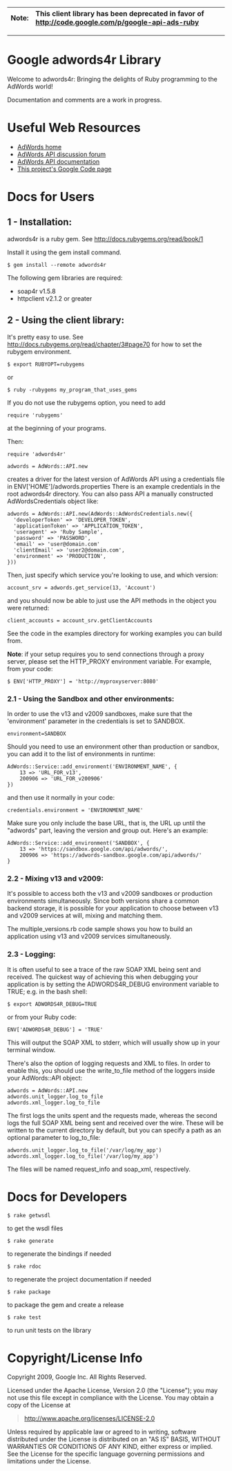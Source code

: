| Note: | This client library has been deprecated in favor of http://code.google.com/p/google-api-ads-ruby |
|:------|:-------------------------------------------------------------------------------------------------|


---


# Google adwords4r Library #

Welcome to adwords4r: Bringing the delights of Ruby programming to the AdWords world!

Documentation and comments are a work in progress.


# Useful Web Resources #

  * [AdWords home](https://adwords.google.com/)
  * [AdWords API discussion forum](http://groups.google.com/group/adwords-api)
  * [AdWords API documentation](http://code.google.com/apis/adwords/docs/developer/index.html)
  * [This project's Google Code page](http://code.google.com/p/google-api-adwords-ruby/)


# Docs for Users #

## 1 - Installation: ##

adwords4r is a ruby gem.  See http://docs.rubygems.org/read/book/1

Install it using the gem install command.
```
$ gem install --remote adwords4r
```

The following gem libraries are required:
  * soap4r v1.5.8
  * httpclient v2.1.2 or greater


## 2 - Using the client library: ##

It's pretty easy to use.
See http://docs.rubygems.org/read/chapter/3#page70 for how to set the rubygem
environment.
```
$ export RUBYOPT=rubygems
```
or
```
$ ruby -rubygems my_program_that_uses_gems
```

If you do not use the rubygems option, you need to add
```
require 'rubygems'
```
at the beginning of your programs.

Then:
```
require 'adwords4r'

adwords = AdWords::API.new
```
creates a driver for the latest version of AdWords API using a credentials file
in ENV['HOME']/adwords.properties
There is an example credentials in the root adwords4r directory.
You can also pass API a manually constructed AdWordsCredentials object like:
```
adwords = AdWords::API.new(AdWords::AdWordsCredentials.new({
  'developerToken' => 'DEVELOPER_TOKEN',
  'applicationToken' => 'APPLICATION_TOKEN',
  'useragent' => 'Ruby Sample',
  'password' => 'PASSWORD',
  'email' => 'user@domain.com'
  'clientEmail' => 'user2@domain.com',
  'environment' => 'PRODUCTION',
}))
```

Then, just specify which service you're looking to use, and which version:
```
account_srv = adwords.get_service(13, 'Account')
```

and you should now be able to just use the API methods in the object you were
returned:
```
client_accounts = account_srv.getClientAccounts
```

See the code in the examples directory for working examples you can build from.

**Note**: if your setup requires you to send connections through a proxy server,
please set the HTTP\_PROXY environment variable. For example, from your code:
```
$ ENV['HTTP_PROXY'] = 'http://myproxyserver:8080'
```


### 2.1 - Using the Sandbox and other environments: ###

In order to use the v13 and v2009 sandboxes, make sure that the 'environment'
parameter in the credentials is set to SANDBOX.
```
environment=SANDBOX
```

Should you need to use an environment other than production or sandbox, you can
add it to the list of environments in runtime:
```
AdWords::Service::add_environment('ENVIRONMENT_NAME', {
    13 => 'URL_FOR_v13',
    200906 => 'URL_FOR_v200906'
})
```
and then use it normally in your code:
```
credentials.environment = 'ENVIRONMENT_NAME'
```

Make sure you only include the base URL, that is, the URL up until the "adwords"
part, leaving the version and group out. Here's an example:
```
AdWords::Service::add_environment('SANDBOX', {
    13 => 'https://sandbox.google.com/api/adwords/',
    200906 => 'https://adwords-sandbox.google.com/api/adwords/'
}
```


### 2.2 - Mixing v13 and v2009: ###

It's possible to access both the v13 and v2009 sandboxes or production
environments simultaneously. Since both versions share a common backend storage,
it is possible for your application to choose between v13 and v2009 services
at will, mixing and matching them.

The multiple\_versions.rb code sample shows you how to build an application using
v13 and v2009 services simultaneously.


### 2.3 - Logging: ###

It is often useful to see a trace of the raw SOAP XML being sent and received.
The quickest way of achieving this when debugging your application is by setting
the ADWORDS4R\_DEBUG environment variable to TRUE; e.g. in the bash shell:
```
$ export ADWORDS4R_DEBUG=TRUE
```
or from your Ruby code:
```
ENV['ADWORDS4R_DEBUG'] = 'TRUE'
```

This will output the SOAP XML to stderr, which will usually show up in your
terminal window.

There's also the option of logging requests and XML to files. In order to enable
this, you should use the write\_to\_file method of the loggers inside your AdWords::API object:
```
adwords = AdWords::API.new
adwords.unit_logger.log_to_file
adwords.xml_logger.log_to_file
```

The first logs the units spent and the requests made, whereas the second logs
the full SOAP XML being sent and received over the wire. These will be written
to the current directory by default, but you can specify a path as an optional
parameter to log\_to\_file:
```
adwords.unit_logger.log_to_file('/var/log/my_app')
adwords.xml_logger.log_to_file('/var/log/my_app')
```

The files will be named request\_info and soap\_xml, respectively.


# Docs for Developers #

```
$ rake getwsdl
```
to get the wsdl files

```
$ rake generate
```
to regenerate the bindings if needed

```
$ rake rdoc
```
to regenerate the project documentation if needed

```
$ rake package
```
to package the gem and create a release

```
$ rake test
```
to run unit tests on the library


# Copyright/License Info #

Copyright 2009, Google Inc. All Rights Reserved.

Licensed under the Apache License, Version 2.0 (the "License");
you may not use this file except in compliance with the License.
You may obtain a copy of the License at

> http://www.apache.org/licenses/LICENSE-2.0

Unless required by applicable law or agreed to in writing, software
distributed under the License is distributed on an "AS IS" BASIS,
WITHOUT WARRANTIES OR CONDITIONS OF ANY KIND, either express or implied.
See the License for the specific language governing permissions and
limitations under the License.